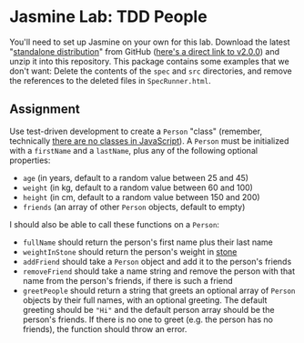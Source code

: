 # Jasmine Lab: TDD People

You'll need to set up Jasmine on your own for this lab. Download the latest "[standalone distribution](https://github.com/pivotal/jasmine/tree/master/dist)" from GitHub ([here's a direct link to v2.0.0](https://github.com/pivotal/jasmine/raw/master/dist/jasmine-standalone-2.0.0.zip)) and unzip it into this repository. This package contains some examples that we don't want: Delete the contents of the `spec` and `src` directories, and remove the references to the deleted files in `SpecRunner.html`.

## Assignment

Use test-driven development to create a `Person` "class" (remember, technically [there are no classes in JavaScript](http://stackoverflow.com/questions/2752868/does-javascript-have-classes)). A `Person` must be initialized with a `firstName` and a `lastName`, plus any of the following optional properties:

* `age` (in years, default to a random value between 25 and 45)
* `weight` (in kg, default to a random value between 60 and 100)
* `height` (in cm, default to a random value between 150 and 200)
* `friends` (an array of other `Person` objects, default to empty)

I should also be able to call these functions on a `Person`:

* `fullName` should return the person's first name plus their last name
* `weightInStone` should return the person's weight in [stone](http://en.wikipedia.org/wiki/Stone_%28unit%29)
* `addFriend` should take a `Person` object and add it to the person's friends
* `removeFriend` should take a name string and remove the person with that name from the person's friends, if there is such a friend
* `greetPeople` should return a string that greets an optional array of `Person` objects by their full names, with an optional greeting. The default greeting should be `"Hi"` and the default person array should be the person's friends. If there is no one to greet (e.g. the person has no friends), the function should throw an error.
